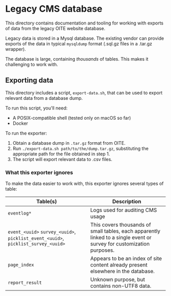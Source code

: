 # Legacy CMS database

This directory contains documentation and tooling for working with exports of data from the legacy OITE website database.

Legacy data is stored in a Mysql database. 
The existing vendor can provide exports of the data in typical `mysqldump` format (.sql.gz files in a .tar.gz wrapper).

The database is large, containing _thousands_ of tables. This makes it challenging to work with.

## Exporting data

This directory includes a script, `export-data.sh`, that can be used to export relevant data from a database dump.

To run this script, you'll need:

- A POSIX-compatible shell (tested only on macOS so far)
- Docker

To run the exporter:

1. Obtain a database dump in `.tar.gz` format from OITE.
2. Run `./export-data.sh path/to/the/dump.tar.gz`, substituting the appropriate path for the file obtained in step 1.
3. The script will export relevant data to .csv files.

### What this exporter ignores

To make the data easier to work with, this exporter ignores several types of table:

| Table(s) | Description |
| -- | -- |
| `eventlog*` | Logs used for auditing CMS usage |
| `event_<uuid>` `survey_<uuid>`, `picklist_event_<uuid>`, `picklist_survey_<uuid>` | This covers thousands of small tables, each apparently linked to a single event or survey for customization purposes. |
| `page_index` | Appears to be an index of site content already present elsewhere in the database. |
| `report_result` | Unknown purpose, but contains non-UTF8 data. |
